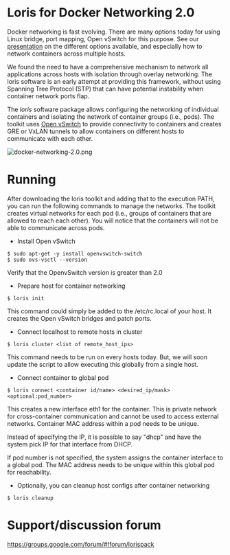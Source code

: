 Loris for Docker Networking 2.0
===============================
Docker networking is fast evolving. There are many options today for
using Linux bridge, port mapping, Open vSwitch for this purpose. See
our [presentation](http://www.slideshare.net/lorispack/docker-networking-101)
on the different options available, and especially
how to network containers across multiple hosts.

We found the need to have a comprehensive mechanism to network all
applications across hosts with isolation through overlay networking.
The loris software is an early attempt at providing this framework,
without using Spanning Tree Protocol (STP) that can have potential
instability when container network ports flap.

The *loris* software package allows configuring the networking of individual
containers and isolating the network of container groups (i.e., pods).
The toolkit uses [Open vSwitch](http://openvswitch.org) to provide
connectivity to containers and creates GRE or VxLAN tunnels to allow containers
on different hosts to communicate with each other.

![docker-networking-2.0.png](http://sdnhub.org/wp-content/uploads/2015/03/docker_vxlan_networking-596x365.png)

# Running
After downloading the loris toolkit and adding that to the execution PATH,
you can run the following commands to manage the networks. The toolkit 
creates virtual networks for each pod (i.e., groups of containers that
are allowed to reach each other). You will notice that the containers 
will not be able to communicate across pods.

* Install Open vSwitch
```
$ sudo apt-get -y install openvswitch-switch
$ sudo ovs-vsctl --version
```
   Verify that the OpenvSwitch version is greater than 2.0

* Prepare host for container networking
```
$ loris init
```
   This command could simply be added to the /etc/rc.local of your host.
   It creates the Open vSwitch bridges and patch ports.

* Connect localhost to remote hosts in cluster
```
$ loris cluster <list of remote_host_ips>
```
   This command needs to be run on every hosts today. But, we will soon
   update the script to allow executing this globally from a single host.

* Connect container to global pod
```
$ loris connect <container id/name> <desired_ip/mask> <optional:pod_number>
```
   This creates a new interface eth1 for the container. This is private
   network for cross-container communication and cannot be used to access
   external networks. Container MAC address within a pod needs to be unique.

   Instead of specifying the IP, it is possible to say "dhcp"
   and have the system pick IP for that interface from DHCP.

   If pod number is not specified, the system assigns the container
   interface to a global pod. The MAC address needs to be unique within
   this global pod for reachability.

* Optionally, you can cleanup host configs after container networking
```
$ loris cleanup
```

# Support/discussion forum
https://groups.google.com/forum/#!forum/lorispack
